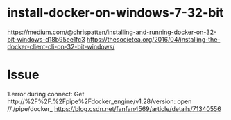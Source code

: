 # install-docker-on-windows-7-32-bit

https://medium.com/@chrispatten/installing-and-running-docker-on-32-bit-windows-d18b95ee1fc3
https://thesocietea.org/2016/04/installing-the-docker-client-cli-on-32-bit-windows/


# Issue
1.error during connect: Get http://%2F%2F.%2Fpipe%2Fdocker_engine/v1.28/version: open //./pipe/docker_
https://blog.csdn.net/fanfan4569/article/details/71340556
